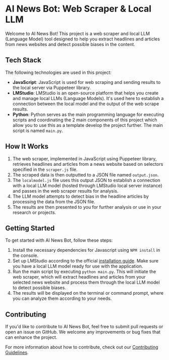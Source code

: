# AI News Bot: Web Scraper & Local LLM

Welcome to AI News Bot! This project is a web scraper and local LLM (Language Model) tool designed to help you extract headlines and articles from news websites and detect possible biases in the content.

## Tech Stack

The following technologies are used in this project:

- **JavaScript**: JavaScript is used for web scraping and sending results to the local server via Puppeteer library.
- **LMStudio**: LMStudio is an open-source platform that helps you create and manage local LLMs (Language Models). It's used here to establish a connection between the local model and the output of the web scrape results.
- **Python**: Python serves as the main programming language for executing scripts and coordinating the 2 main components of this project which allow you to use this as a template develop the project further. The main script is named `main.py`.

## How It Works

1. The web scraper, implemented in JavaScript using Puppeteer library, retrieves headlines and articles from a news website based on selectors specified in the `scraper.js` file.
2. The scraped data is then outputted to a JSON file named `output.json`.
3. The `localmodel.js` file uses this output JSON to establish a connection with a local LLM model (hosted through LMStudio local server instance) and passes in the web scraper results for analysis.
4. The LLM model attempts to detect bias in the headline articles by processing the data from the JSON file.
5. The results are then presented to you for further analysis or use in your research or projects.

## Getting Started

To get started with AI News Bot, follow these steps:

1. Install the necessary dependencies for Javascript using `NPM install` in the console.
2. Set up LMStudio according to the official [installation guide](https://lmstudio.readthedocs.io/en/latest/getting_started.html). Make sure you have a local LLM model ready for use with the application.
3. Run the main script by executing `python main.py`. This will initiate the web scraper, which will extract headlines and articles from your selected news website and process them through the local LLM model to detect possible biases.
4. The results will be displayed on the terminal or command prompt, where you can analyze them according to your needs.

## Contributing

If you'd like to contribute to AI News Bot, feel free to submit pull requests or open an issue on GitHub. We welcome any improvements or bug fixes that can enhance the project.

For more information about how to contribute, check out our [Contributing Guidelines](https://github.com/your-username/ai-news-bot/blob/main/CONTRIBUTING.md).
